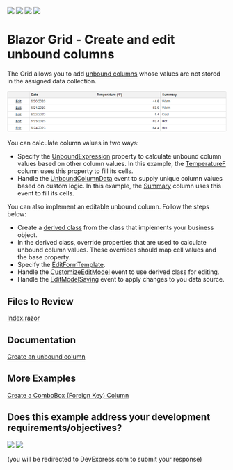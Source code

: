 <!-- default badges list -->
![](https://img.shields.io/endpoint?url=https://codecentral.devexpress.com/api/v1/VersionRange/616967538/23.1.3%2B)
[![](https://img.shields.io/badge/Open_in_DevExpress_Support_Center-FF7200?style=flat-square&logo=DevExpress&logoColor=white)](https://supportcenter.devexpress.com/ticket/details/T1154960)
[![](https://img.shields.io/badge/📖_How_to_use_DevExpress_Examples-e9f6fc?style=flat-square)](https://docs.devexpress.com/GeneralInformation/403183)
[![](https://img.shields.io/badge/💬_Leave_Feedback-feecdd?style=flat-square)](#does-this-example-address-your-development-requirementsobjectives)
<!-- default badges end -->
# Blazor Grid - Create and edit unbound columns

The Grid allows you to add [unbound columns](https://docs.devexpress.com/Blazor/DevExpress.Blazor.DxGridDataColumn.UnboundType) whose values are not stored in the assigned data collection.

![Grid with unbound columns](/grid-with-unbound-columns.png)

You can calculate column values in two ways:

* Specify the [UnboundExpression](https://docs.devexpress.com/Blazor/DevExpress.Blazor.DxGridDataColumn.UnboundExpression) property to calculate unbound column values based on other column values. In this example, the [TemperatureF](/CS/BlazorGridUnboundColumns/Pages/Index.razor#L15) column uses this property to fill its cells.
* Handle the [UnboundColumnData](https://docs.devexpress.com/Blazor/DevExpress.Blazor.DxGrid.UnboundColumnData) event to supply unique column values based on custom logic. In this example, the [Summary](/CS/BlazorGridUnboundColumns/Pages/Index.razor#L19) column uses this event to fill its cells.

You can also implement an editable unbound column. Follow the steps below:

* Create a [derived class](/CS/BlazorGridUnboundColumns/Data/EditableWeatherForecast.cs) from the class that implements your business object.
* In the derived class, override properties that are used to calculate unbound column values. These overrides should map cell values and the base property.
* Specify the [EditFormTemplate](https://docs.devexpress.com/Blazor/DevExpress.Blazor.DxGrid.EditFormTemplate).
* Handle the [CustomizeEditModel](https://docs.devexpress.com/Blazor/DevExpress.Blazor.DxGrid.CustomizeEditModel) event to use derived class for editing.
* Handle the [EditModelSaving](https://docs.devexpress.com/Blazor/DevExpress.Blazor.DxGrid.EditModelSaving) event to apply changes to you data source.

## Files to Review

[Index.razor](/CS/BlazorGridUnboundColumns/Pages/Index.razor)

## Documentation

[Create an unbound column](https://docs.devexpress.com/Blazor/DevExpress.Blazor.DxGridDataColumn#create-an-unbound-column)

## More Examples

[Create a ComboBox (Foreign Key) Column](https://github.com/DevExpress-Examples/blazor-grid-foreignkey-column)
<!-- feedback -->
## Does this example address your development requirements/objectives?

[<img src="https://www.devexpress.com/support/examples/i/yes-button.svg"/>](https://www.devexpress.com/support/examples/survey.xml?utm_source=github&utm_campaign=blazor-dxgrid-unbound-columns&~~~was_helpful=yes) [<img src="https://www.devexpress.com/support/examples/i/no-button.svg"/>](https://www.devexpress.com/support/examples/survey.xml?utm_source=github&utm_campaign=blazor-dxgrid-unbound-columns&~~~was_helpful=no)

(you will be redirected to DevExpress.com to submit your response)
<!-- feedback end -->

